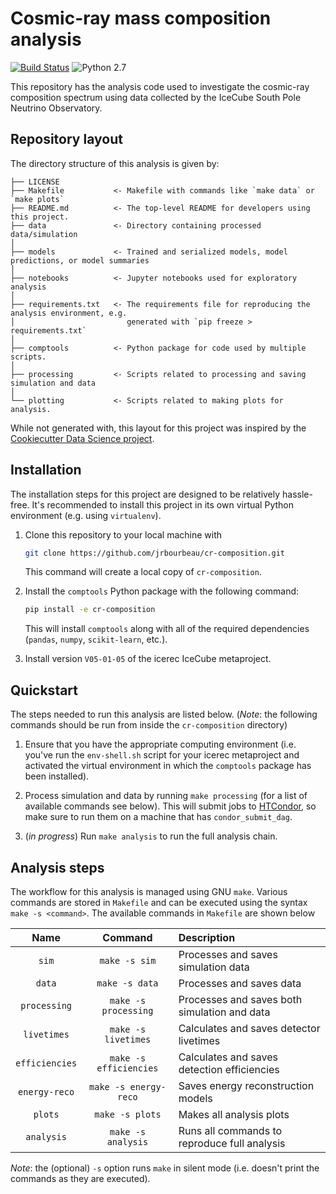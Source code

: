 # Cosmic-ray mass composition analysis

[![Build Status](https://travis-ci.org/jrbourbeau/cr-composition.svg?branch=master)](https://travis-ci.org/jrbourbeau/cr-composition)
![Python 2.7](https://img.shields.io/badge/python-2.7-blue.svg)


This repository has the analysis code used to investigate the cosmic-ray composition spectrum using data collected by the IceCube South Pole Neutrino Observatory.


## Repository layout

The directory structure of this analysis is given by:

```
├── LICENSE
├── Makefile           <- Makefile with commands like `make data` or `make plots`
├── README.md          <- The top-level README for developers using this project.
├── data               <- Directory containing processed data/simulation
│
├── models             <- Trained and serialized models, model predictions, or model summaries
│
├── notebooks          <- Jupyter notebooks used for exploratory analysis
│
├── requirements.txt   <- The requirements file for reproducing the analysis environment, e.g.
│                         generated with `pip freeze > requirements.txt`
│
├── comptools          <- Python package for code used by multiple scripts.
│
├── processing         <- Scripts related to processing and saving simulation and data
│
└── plotting           <- Scripts related to making plots for analysis.
```

While not generated with, this layout for this project was inspired by the
[Cookiecutter Data Science project](https://github.com/drivendata/cookiecutter-data-science).


## Installation

The installation steps for this project are designed to be relatively
hassle-free. It's recommended to install this project in its own virtual
Python environment (e.g. using `virtualenv`).

1. Clone this repository to your local machine with
   ```bash
   git clone https://github.com/jrbourbeau/cr-composition.git
   ```
   This command will create a local copy of `cr-composition`.

2. Install the `comptools` Python package with the following command:
   ```bash
   pip install -e cr-composition
   ```
   This will install `comptools` along with all of the required dependencies
   (`pandas`, `numpy`, `scikit-learn`, etc.).

3. Install version `V05-01-05` of the icerec IceCube metaproject.


## Quickstart

The steps needed to run this analysis are listed below. (*Note*: the following commands should be
run from inside the `cr-composition` directory)

1. Ensure that you have the appropriate computing environment (i.e. you've run the `env-shell.sh` script for your icerec metaproject and activated the virtual environment in which the `comptools` package has been installed).

2. Process simulation and data by running `make processing` (for a list of available commands see below). This will submit jobs to [HTCondor](https://research.cs.wisc.edu/htcondor/), so make sure to run them on a machine that has `condor_submit_dag`.

3. (*in progress*) Run `make analysis` to run the full analysis chain.


## Analysis steps

The workflow for this analysis is managed using GNU `make`. Various commands are stored in `Makefile` and can be executed using the syntax `make -s <command>`. The available commands in `Makefile` are shown below

| Name        | Command           | Description  |
|:-------------:|:-------------:| :-----|
| `sim`      | `make -s sim` | Processes and saves simulation data |
| `data`      | `make -s data` | Processes and saves data |
| `processing`      | `make -s processing` | Processes and saves both simulation and data |
| `livetimes`      | `make -s livetimes` | Calculates and saves detector livetimes |
| `efficiencies`      | `make -s efficiencies` | Calculates and saves detection efficiencies |
| `energy-reco`      | `make -s energy-reco` | Saves energy reconstruction models |
| `plots`      | `make -s plots` | Makes all analysis plots |
| `analysis`      | `make -s analysis` | Runs all commands to reproduce full analysis |

*Note*: the (optional) `-s` option runs `make` in silent mode (i.e. doesn't print the commands as they are executed).
